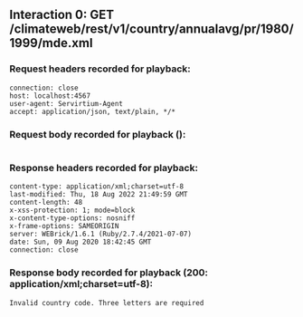 ## Interaction 0: GET /climateweb/rest/v1/country/annualavg/pr/1980/1999/mde.xml
### Request headers recorded for playback:

```
connection: close
host: localhost:4567
user-agent: Servirtium-Agent
accept: application/json, text/plain, */*
```

### Request body recorded for playback ():

```

```

### Response headers recorded for playback:

```
content-type: application/xml;charset=utf-8
last-modified: Thu, 18 Aug 2022 21:49:59 GMT
content-length: 48
x-xss-protection: 1; mode=block
x-content-type-options: nosniff
x-frame-options: SAMEORIGIN
server: WEBrick/1.6.1 (Ruby/2.7.4/2021-07-07)
date: Sun, 09 Aug 2020 18:42:45 GMT
connection: close
```

### Response body recorded for playback (200: application/xml;charset=utf-8):

```
Invalid country code. Three letters are required
```
